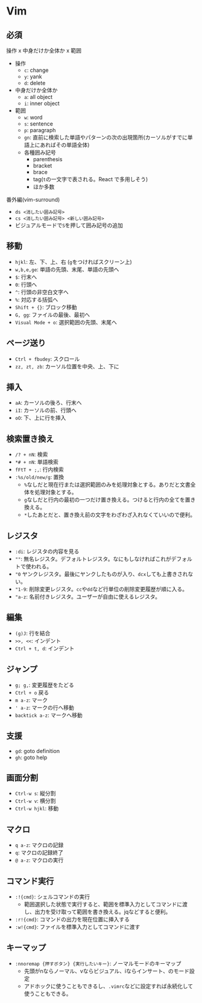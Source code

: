 # Vim

## 必須

操作 x 中身だけか全体か x 範囲

- 操作
  - `c`: change
  - `y`: yank
  - `d`: delete
- 中身だけか全体か
  - `a`: all object
  - `i`: inner object
- 範囲
  - `w`: word
  - `s`: sentence
  - `p`: paragraph
  - `gn`: 直前に検索した単語やパターンの次の出現箇所(カーソルがすでに単語上にあればその単語全体)
  - 各種囲み記号
    - parenthesis
    - bracket
    - brace
    - tag(`t`の一文字で表される。React で多用しそう)
    - ほか多数

番外編(vim-surround)

- `ds <消したい囲み記号>`
- `cs <消したい囲み記号> <新しい囲み記号>`
- ビジュアルモードで`S`を押して囲み記号の追加

## 移動

- `hjkl`: 左、下、上、右 (`g`をつければスクリーン上)
- `w,b,e,ge`: 単語の先頭、末尾、単語の先頭へ
- `$`: 行末へ
- `0`: 行頭へ
- `^`: 行頭の非空白文字へ
- `%`: 対応する括弧へ
- `Shift + {}`: ブロック移動
- `G, gg`: ファイルの最後、最初へ
- `Visual Mode + o`: 選択範囲の先頭、末尾へ

## ページ送り

- `Ctrl + fbudey`: スクロール
- `zz, zt, zb`: カーソル位置を中央、上、下に

## 挿入

- `aA`: カーソルの後ろ、行末へ
- `iI`: カーソルの前、行頭へ
- `oO`: 下、上に行を挿入

## 検索置き換え

- `/? + nN`: 検索
- `*# + nN`: 単語検索
- `fFtT + ;,`: 行内検索
- `:%s/old/new/g`: 置換
  - `%`なしだと現在行または選択範囲のみを処理対象とする。ありだと文書全体を処理対象とする。
  - `g`なしだと行内の最初の一つだけ置き換える。つけると行内の全てを置き換える。
  - `*`したあとだと、置き換え前の文字をわざわざ入れなくていいので便利。

## レジスタ

- `:di`: レジスタの内容を見る
- `""`: 無名レジスタ。デフォルトレジスタ。なにもしなければこれがデフォルトで使われる。
- `"0` ヤンクレジスタ。最後にヤンクしたものが入り、`dcx`しても上書きされない。
- `"1-9`: 削除変更レジスタ。`cc`や`dd`など行単位の削除変更履歴が順に入る。
- `"a-z`: 名前付きレジスタ。ユーザーが自由に使えるレジスタ。

## 編集

- `(g)J`: 行を結合
- `>>, <<`: インデント
- `Ctrl + t, d`: インデント

## ジャンプ

- `g; g,`: 変更履歴をたどる
- `Ctrl + o` 戻る
- `m a-z`: マーク
- `' a-z`: マークの行へ移動
- `backtick a-z`: マークへ移動

## 支援

- `gd`: goto definition
- `gh`: goto help

## 画面分割

- `Ctrl-w s`: 縦分割
- `Ctrl-w v`: 横分割
- `Ctrl-w hjkl`: 移動

## マクロ

- `q a-z`: マクロの記録
- `q`: マクロの記録終了
- `@ a-z`: マクロの実行

## コマンド実行

- `:!{cmd}`: シェルコマンドの実行
  - 範囲選択した状態で実行すると、範囲を標準入力としてコマンドに渡し、出力を受け取って範囲を書き換える。jqなどすると便利。
- `:r!{cmd}`: コマンドの出力を現在位置に挿入する
- `:w!{cmd}`: ファイルを標準入力としてコマンドに渡す

## キーマップ

- `:nnoremap {押すボタン} {実行したいキー}`: ノーマルモードのキーマップ
  - 先頭がnならノーマル、vならビジュアル、iならインサート、のモード設定
  - アドホックに使うこともできるし、`.vimrc`などに設定すれば永続化して使うこともできる。
